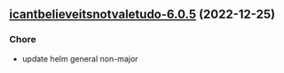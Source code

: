 

## [icantbelieveitsnotvaletudo-6.0.5](https://github.com/truecharts/charts/compare/icantbelieveitsnotvaletudo-6.0.4...icantbelieveitsnotvaletudo-6.0.5) (2022-12-25)

### Chore

- update helm general non-major
  
  